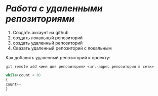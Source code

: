 # ***Работа с удаленными репозиториями***

1. Создать аккаунт на github
2. создать локальный репозиторий
3. создать удаленный репозиторий
4. Свазать удаленный репозиторий с локальным

Как добавить удаленный репозиторий к проекту:
```
git remote add <имя для репозитория> <url-адрес репозитория в сети>
```

```C#
while(count < 0)
{
count++
}
```
